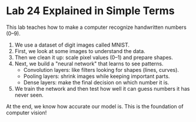# Lab 24 Explained in Simple Terms

This lab teaches how to make a computer recognize handwritten numbers (0–9).

1. We use a dataset of digit images called MNIST.
2. First, we look at some images to understand the data.
3. Then we clean it up: scale pixel values (0–1) and prepare shapes.
4. Next, we build a "neural network" that learns to see patterns.
   - Convolution layers: like filters looking for shapes (lines, curves).
   - Pooling layers: shrink images while keeping important parts.
   - Dense layers: make the final decision on which number it is.
5. We train the network and then test how well it can guess numbers it has never seen.

At the end, we know how accurate our model is. This is the foundation of computer vision!